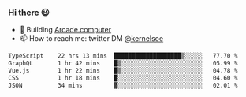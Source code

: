 ### Hi there 😃

- 🔨 Building [Arcade.computer](https://arcade.computer)
- 📫 How to reach me: twitter DM [@kernelsoe](https://twitter.com/kernelsoe)

<!--START_SECTION:waka-->

```txt
TypeScript    22 hrs 13 mins  ███████████████████▒░░░░░   77.70 %
GraphQL       1 hr 42 mins    █▒░░░░░░░░░░░░░░░░░░░░░░░   05.99 %
Vue.js        1 hr 22 mins    █▒░░░░░░░░░░░░░░░░░░░░░░░   04.78 %
CSS           1 hr 18 mins    █░░░░░░░░░░░░░░░░░░░░░░░░   04.60 %
JSON          34 mins         ▓░░░░░░░░░░░░░░░░░░░░░░░░   02.01 %
```

<!--END_SECTION:waka-->
